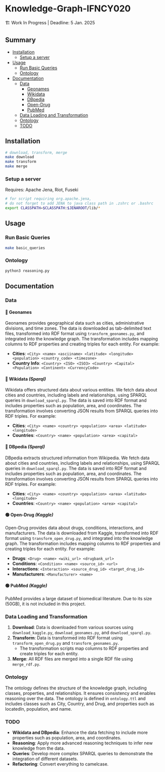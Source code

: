 # Knowledge-Graph-IFNCY020

🏗️ Work In Progress | Deadline: 5 Jan. 2025

## Summary

- [Installation](#installation)
  - [Setup a server](#setup-a-server)
- [Usage](#usage)
  - [Run Basic Queries](#run-basic-queries)
  - [Ontology](#ontology)
- [Documentation](#documentation)
  - [Data](#data)
    - [Geonames](#geonames)
    - [Wikidata](#wikidata)
    - [DBpedia](#dbpedia)
    - [Open-Drug](#open-drug)
    - [PubMed](#pubmed)
  - [Data Loading and Transformation](#data-loading-and-transformation)
  - [Ontology](#ontology)
  - [TODO](#todo)

## Installation

```bash
# download, transform, merge
make download 
make transform
make merge
```

### Setup a server

Requires: Apache Jena, Riot, Fuseki

```bash
# for script requiring org.apache.jena,
# do not forget to add JENA to java class path in .zshrc or .bashrc
export CLASSPATH=$CLASSPATH:$JENAROOT/lib/*
```

## Usage

### Run Basic Queries

```bash
make basic_queries
```

### Ontology

```bash
python3 reasoning.py
```

## Documentation

### Data

#### 🔵 Geonames
Geonames provides geographical data such as cities, administrative divisions, and time zones. The data is downloaded as tab-delimited text files, transformed into RDF format using `transform_geonames.py`, and integrated into the knowledge graph. The transformation includes mapping columns to RDF properties and creating triples for each entity. For example:
- **Cities**: `<City> <name> <asciiname> <latitude> <longitude> <population> <country_code> <timezone>`
- **Country Info**: `<Country> <ISO> <ISO3> <Country> <Capital> <Population> <Continent> <CurrencyCode>`

#### 🔴 Wikidata *(Sparql)*
Wikidata offers structured data about various entities. We fetch data about cities and countries, including labels and relationships, using SPARQL queries in `download_sparql.py`. The data is saved into RDF format and includes properties such as population, area, and coordinates. The transformation involves converting JSON results from SPARQL queries into RDF triples. For example:
- **Cities**: `<City> <name> <country> <population> <area> <latitude> <longitude>`
- **Countries**: `<Country> <name> <population> <area> <capital>`

#### 🔴 DBpedia *(Sparql)*
DBpedia extracts structured information from Wikipedia. We fetch data about cities and countries, including labels and relationships, using SPARQL queries in `download_sparql.py`. The data is saved into RDF format and includes properties such as population, area, and coordinates. The transformation involves converting JSON results from SPARQL queries into RDF triples. For example:
- **Cities**: `<City> <name> <country> <population> <area> <latitude> <longitude>`
- **Countries**: `<Country> <name> <population> <area> <capital>`

#### 🟢 Open-Drug *(Kaggle)*
Open-Drug provides data about drugs, conditions, interactions, and manufacturers. The data is downloaded from Kaggle, transformed into RDF format using `transform_open_drug.py`, and integrated into the knowledge graph. The transformation includes mapping columns to RDF properties and creating triples for each entity. For example:
- **Drugs**: `<Drug> <name> <wiki_url> <drugbank_url>`
- **Conditions**: `<Condition> <name> <source_id> <url>`
- **Interactions**: `<Interaction> <source_drug_id> <target_drug_id>`
- **Manufacturers**: `<Manufacturer> <name>`

#### 🟢 PubMed *(Kaggle)*
PubMed provides a large dataset of biomedical literature. Due to its size (50GB), it is not included in this project.

### Data Loading and Transformation

1. **Download**: Data is downloaded from various sources using `download_kaggle.py`, `download_geonames.py`, and `download_sparql.py`.
2. **Transform**: Data is transformed into RDF format using `transform_open_drug.py` and `transform_geonames.py`. 
    - The transformation scripts map columns to RDF properties and create triples for each entity.
3. **Merge**: All RDF files are merged into a single RDF file using `merge_rdf.py`.

### Ontology

The ontology defines the structure of the knowledge graph, including classes, properties, and relationships. It ensures consistency and enables reasoning over the data. The ontology is defined in `ontology.ttl` and includes classes such as City, Country, and Drug, and properties such as locatedIn, population, and name.

### TODO

- **Wikidata and DBpedia**: Enhance the data fetching to include more properties such as population, area, and coordinates.
- **Reasoning**: Apply more advanced reasoning techniques to infer new knowledge from the data.
- **Queries**: Develop more complex SPARQL queries to demonstrate the integration of different datasets.
- **Refactoring**: Convert everything to camelcase.